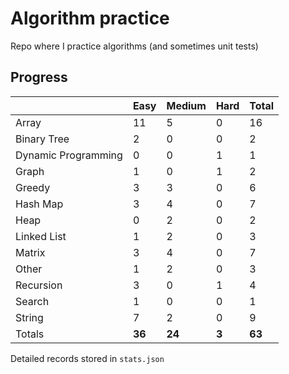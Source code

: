 # Algorithm practice

Repo where I practice algorithms (and sometimes unit tests)

<!-- note: currently i am not testing for python, as i have not yet learned any python testing frameworks. -->
<!-- todo: display the json data in some online visualization. -->

## Progress

<!-- { javascript: 30, python: 31, both: 2 } -->
| |Easy|Medium|Hard|Total|
|-|-|-|-|-|
|Array|11|5|0|16|
|Binary Tree|2|0|0|2|
|Dynamic Programming|0|0|1|1|
|Graph|1|0|1|2|
|Greedy|3|3|0|6|
|Hash Map|3|4|0|7|
|Heap|0|2|0|2|
|Linked List|1|2|0|3|
|Matrix|3|4|0|7|
|Other|1|2|0|3|
|Recursion|3|0|1|4|
|Search|1|0|0|1|
|String|7|2|0|9|
|Totals|**36**|**24**|**3**|**63**|

Detailed records stored in `stats.json`
